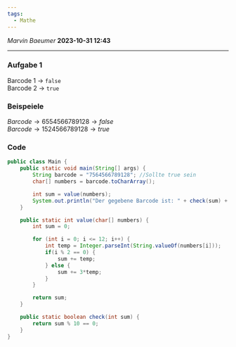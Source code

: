 ```yaml
---
tags:
  - Mathe
---
```

*Marvin Baeumer* **2023-10-31 12:43**

---
### Aufgabe 1
Barcode 1 $\rightarrow$ ```false```\
Barcode 2  $\rightarrow$ ```true```
### **Beispeiele**
$Barcode \rightarrow 655 456 678 912 8 \rightarrow false$\
$Barcode \rightarrow 152 456 678 912 8 \rightarrow true$
### **Code**
```java
public class Main {
    public static void main(String[] args) {
        String barcode = "7564566789128"; //Sollte true sein
        char[] numbers = barcode.toCharArray();

        int sum = value(numbers);
        System.out.println("Der gegebene Barcode ist: " + check(sum) + " " + sum);
    }

    public static int value(char[] numbers) {
        int sum = 0;

        for (int i = 0; i <= 12; i++) {
            int temp = Integer.parseInt(String.valueOf(numbers[i]));
            if(i % 2 == 0) {
                sum += temp;
            } else {
                sum += 3*temp;
            }
        }

        return sum;
    }

    public static boolean check(int sum) {
        return sum % 10 == 0;
    }
}
```